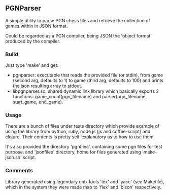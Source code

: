 ## PGNParser
A simple utility to parse PGN chess files and retrieve the collection of games
within in JSON format.

Could be regarded as a PGN compiler, being JSON the 'object format' produced by the compiler.

### Build
Just type 'make' and get:
* pgnparser: executable that reads the provided file (or stdin), from game
(second arg, defaults to 1) to game (third arg, defaults to 100) and prints
the json resulting array to stdout.
* libpgnparser.so: shared dynamic link library which basically exports 2
functions: game_count(pgn_filename) and parser(pgn_filename, start_game, 
end_game).
       
### Usage
There are a bunch of files under tests directory which provide example of using
the library from python, ruby, node.js (js and coffee-script) and clojure.
Their contents is pretty self-explanatory as to how to use them.

It's also provided the directory 'pgnfiles', containing some pgn files for test purpose, 
and 'jsonfiles' directory, home for files generated using 'make-json.sh' script.

### Comments
Library generated using legendary unix tools 'lex' and 'yacc' (see Makefile),
which in the system they were made map to 'flex' and 'bison' respectively.


